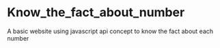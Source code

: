 # Know_the_fact_about_number
A basic website using javascript api concept to know the fact about each number
